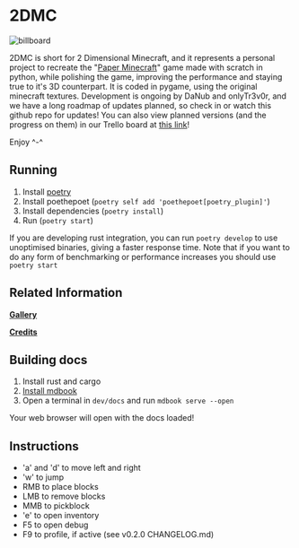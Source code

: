 # 2DMC

![billboard](https://imgur.com/ggSqLkm.png)

2DMC is short for 2 Dimensional Minecraft, and it represents a personal project to recreate the "[Paper Minecraft](https://scratch.mit.edu/projects/10128407)" game made with scratch in python, while polishing the game, improving the performance and staying true to it's 3D counterpart. It is coded in pygame, using the original minecraft textures. Development is ongoing by DaNub and onlyTr3v0r, and we have a long roadmap of updates planned, so check in or watch this github repo for updates! You can also view planned versions (and the progress on them) in our Trello board at [this link](https://trello.com/b/8FoVz3uU/2dmc)!

Enjoy ^-^

## Running

1) Install [poetry](https://python-poetry.org/docs/#installation)
3) Install poethepoet (`poetry self add 'poethepoet[poetry_plugin]'`)
2) Install dependencies (`poetry install`)
3) Run (`poetry start`)

If you are developing rust integration, you can run `poetry develop` to use unoptimised binaries, giving a faster response time.
Note that if you want to do any form of benchmarking or performance increases you should use `poetry start`

## Related Information

**[Gallery](https://imgur.com/gallery/BHqgAHi)**

**[Credits](CREDITS.md)**

## Building docs

1) Install rust and cargo
2) [Install mdbook](https://rust-lang.github.io/mdBook/guide/installation.html)
3) Open a terminal in `dev/docs` and run `mdbook serve --open`

Your web browser will open with the docs loaded!

## Instructions

- 'a' and 'd' to move left and right
- 'w' to jump
- RMB to place blocks
- LMB to remove blocks
- MMB to pickblock
- 'e' to open inventory
- F5 to open debug
- F9 to profile, if active (see v0.2.0 CHANGELOG.md)
